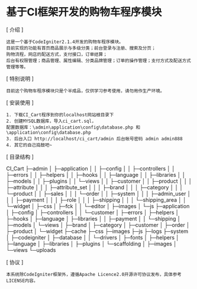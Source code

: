基于CI框架开发的购物车程序模块
==============================

[ 介绍 ]

    这是一个基于CodeIgniter2.1.4开发的购物车程序模块。
    目前实现的功能有首页商品展示与多级分类；前台登录与注册、搜索及分页；
    购物流程，网店的配送方式，支付接口，订单结算；
    后台有权限管理；商品管理、属性编辑、分类品牌管理；订单的操作管理；支付方式及配送方式管理等等。
    
[ 特别说明 ]

    目前这个购物车程序模块只是个半成品，仅供学习参考使用，请勿用作生产环境。

[ 安装使用 ]

    1. 下载CI_Cart程序到你的localhost网站根目录下
    2. 创建MYSQL数据库，导入ci_cart.sql，
    配置数据库：\admin\application\config\database.php 和\application\config\database.php
    3. 后台入口 http://localhost/ci_cart/admin 后台帐号密码 admin admin888
    4. 其它的自己捣鼓吧~

[ 目录结构 ]

CI_Cart 
├─admin 
│  ├─application 
│  │  ├─config 
│  │  ├─controllers 
│  │  ├─errors 
│  │  ├─helpers 
│  │  ├─hooks 
│  │  ├─language 
│  │  ├─libraries 
│  │  ├─models 
│  │  ├─plugins 
│  │  └─views 
│  │      ├─customer 
│  │      ├─product 
│  │      │  ├─attribute 
│  │      │  ├─attribute_set 
│  │      │  ├─brand 
│  │      │  ├─category 
│  │      │  └─product 
│  │      ├─sales 
│  │      │  └─order 
│  │      ├─system 
│  │      │  ├─admin_user 
│  │      │  ├─payment 
│  │      │  ├─role 
│  │      │  ├─shipping 
│  │      │  └─shipping_area 
│  │      └─widget 
│  ├─css 
│  ├─fck 
│  │  └─editor 
│  ├─images 
│  └─js 
├─application
│  ├─config
│  ├─controllers
│  │  └─customer
│  ├─errors
│  ├─helpers
│  ├─hooks
│  ├─language
│  ├─libraries
│  │  ├─payment
│  │  └─shipping
│  ├─models
│  └─views
│      ├─brand
│      ├─category
│      ├─customer
│      ├─order
│      ├─product
│      └─widget
├─cache
├─css
├─images
├─js
├─logs
├─system
│  ├─codeigniter
│  ├─database
│  │  └─drivers
│  ├─fonts
│  ├─helpers
│  ├─language
│  ├─libraries
│  ├─plugins
│  └─scaffolding
│      ├─images
│      └─views
└─uploads 

[ 协议 ]

    本系统除CodeIgniter框架外，遵循Apache Licence2.0开源许可协议发布，具体参考LICENSE内容。
